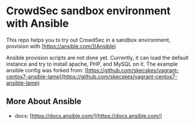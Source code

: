 # CrowdSec sandbox environment with Ansible

This repo helps you to try out CrowdSec in a sandbox environment, provision with [https://ansible.com/](Ansible)

Ansible provision scripts are not done yet.
Currently, it can load the default instance and try to install apache, PHP, and MySQL on it.
The example ansible config was forked from: [https://github.com/skecskes/vagrant-centos7-ansible-lamp](https://github.com/skecskes/vagrant-centos7-ansible-lamp)

## More About Ansible

- docs: [https://docs.ansible.com/](https://docs.ansible.com/)
